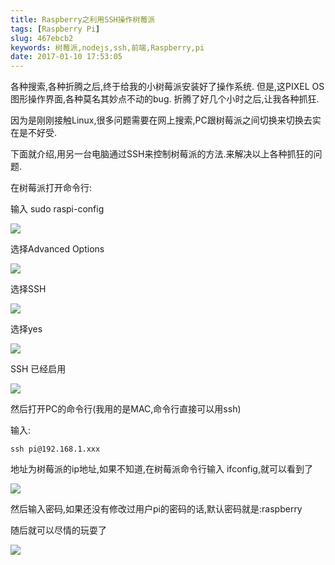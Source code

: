 ```yaml
---
title: Raspberry之利用SSH操作树莓派
tags: [Raspberry Pi]
slug: 467ebcb2
keywords: 树莓派,nodejs,ssh,前端,Raspberry,pi
date: 2017-01-10 17:53:05
---
```


各种搜索,各种折腾之后,终于给我的小树莓派安装好了操作系统.
但是,这PIXEL OS图形操作界面,各种莫名其妙点不动的bug.
折腾了好几个小时之后,让我各种抓狂.

因为是刚刚接触Linux,很多问题需要在网上搜索,PC跟树莓派之间切换来切换去实在是不好受.

下面就介绍,用另一台电脑通过SSH来控制树莓派的方法.来解决以上各种抓狂的问题.

在树莓派打开命令行:

输入 sudo raspi-config

![](http://img.blog.csdn.net/20161012150453948)
<!-- more -->

选择Advanced Options

![](http://img.blog.csdn.net/20161012150617215)

选择SSH

![](http://img.blog.csdn.net/20161012150654787)

选择yes

![](http://img.blog.csdn.net/20161012150753381)

SSH 已经启用

![](http://img.blog.csdn.net/20161012150827171)

然后打开PC的命令行(我用的是MAC,命令行直接可以用ssh)

输入: 
```
ssh pi@192.168.1.xxx  
```

地址为树莓派的ip地址,如果不知道,在树莓派命令行输入 ifconfig,就可以看到了

![](http://www.geekfan.net/wp-content/uploads/4768718a07fec72ff908aa6cde5b21a9.png)

然后输入密码,如果还没有修改过用户pi的密码的话,默认密码就是:raspberry

随后就可以尽情的玩耍了

![](http://www.geekfan.net/wp-content/uploads/313ee0ee381651b70e8550ed77cd969f.png)